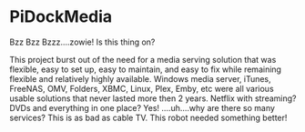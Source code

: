 # PiDockMedia

Bzz Bzz Bzzz....zowie! Is this thing on?

This project burst out of the need for a media serving solution that was flexible, easy to set up, easy to maintain, and easy to fix while remaining flexible and relatively highly available. Windows media server, iTunes, FreeNAS, OMV, Folders, XBMC, Linux, Plex, Emby, etc were all various usable solutions that never lasted more then 2 years. Netflix with streaming? DVDs and everything in one place? Yes! ....uh....why are there so many services? This is as bad as cable TV. This robot needed something better!
